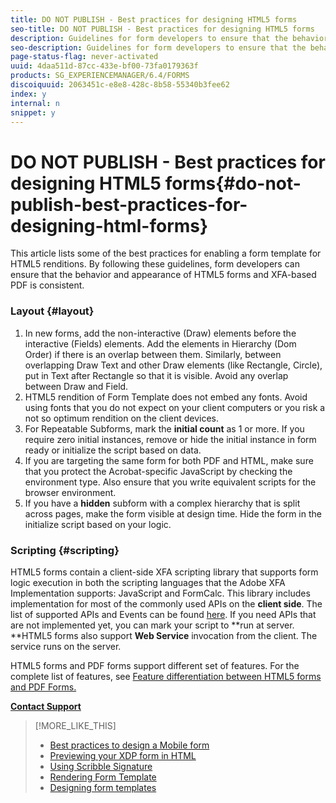 ```yaml
---
title: DO NOT PUBLISH - Best practices for designing HTML5 forms
seo-title: DO NOT PUBLISH - Best practices for designing HTML5 forms
description: Guidelines for form developers to ensure that the behavior and appearance of HTML5 forms and XFA-based PDF is consistent.
seo-description: Guidelines for form developers to ensure that the behavior and appearance of HTML5 forms and XFA-based PDF is consistent.
page-status-flag: never-activated
uuid: 4daa511d-87cc-433e-bf00-73fa0179363f
products: SG_EXPERIENCEMANAGER/6.4/FORMS
discoiquuid: 2063451c-e8e8-428c-8b58-55340b3fee62
index: y
internal: n
snippet: y
---
```


# DO NOT PUBLISH - Best practices for designing HTML5 forms{#do-not-publish-best-practices-for-designing-html-forms}

This article lists some of the best practices for enabling a form template for HTML5 renditions. By following these guidelines, form developers can ensure that the behavior and appearance of HTML5 forms and XFA-based PDF is consistent.

### Layout {#layout}

1. In new forms, add the non-interactive (Draw) elements before the interactive (Fields) elements. Add the elements in Hierarchy (Dom Order) if there is an overlap between them. Similarly, between overlapping Draw Text and other Draw elements (like Rectangle, Circle), put in Text after Rectangle so that it is visible. Avoid any overlap between Draw and Field.
1. HTML5 rendition of Form Template does not embed any fonts. Avoid using fonts that you do not expect on your client computers or you risk a not so optimum rendition on the client devices.
1. For Repeatable Subforms, mark the **initial count** as 1 or more. If you require zero initial instances, remove or hide the initial instance in form ready or initialize the script based on data.
1. If you are targeting the same form for both PDF and HTML, make sure that you protect the Acrobat-specific JavaScript by checking the environment type. Also ensure that you write equivalent scripts for the browser environment.
1. If you have a **hidden** subform with a complex hierarchy that is split across pages, make the form visible at design time. Hide the form in the initialize script based on your logic.

### Scripting {#scripting}

HTML5 forms contain a client-side XFA scripting library that supports form logic execution in both the scripting languages that the Adobe XFA Implementation supports: JavaScript and FormCalc. This library includes implementation for most of the commonly used APIs on the **client side**. The list of supported APIs and Events can be found [here](../../../forms/using/scripting-support.md). If you need APIs that are not implemented yet, you can mark your script to **run at server. **HTML5 forms also support **Web Service** invocation from the client. The service runs on the server.

HTML5 forms and PDF forms support different set of features. For the complete list of features, see [Feature differentiation between HTML5 forms and PDF Forms.](../../../forms/using/feature-differentiation-html5-forms-pdf-forms.md)

[**Contact Support**](https://www.adobe.com/account/sign-in.supportportal.html)

>[!MORE_LIKE_THIS]
>
>* [Best practices to design a Mobile form](../../../forms/using/wip/best-practices-design-html5-forms.md)
>* [Previewing your XDP form in HTML](../../../forms/using/preview-xdp-forms-html.md)
>* [Using Scribble Signature](../../../forms/using/scribble-signature.md)
>* [Rendering Form Template](../../../forms/using/rendering-form-template.md)
>* [Designing form templates](../../../forms/using/designing-form-template.md)
